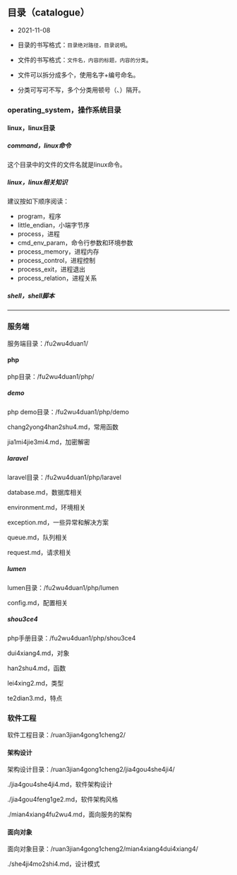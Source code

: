 ## 目录（catalogue）

- 2021-11-08

- 目录的书写格式：`目录绝对路径，目录说明`。
- 文件的书写格式：`文件名，内容的标题，内容的分类`。
- 文件可以拆分成多个，使用名字+编号命名。
- 分类可写可不写，多个分类用顿号（、）隔开。

### operating_system，操作系统目录

#### linux，linux目录

##### command，linux命令

这个目录中的文件的文件名就是linux命令。

##### linux，linux相关知识

建议按如下顺序阅读：

- program，程序
- little_endian，小端字节序
- process，进程
- cmd_env_param，命令行参数和环境参数
- process_memory，进程内存
- process_control，进程控制
- process_exit，进程退出
- process_relation，进程关系

##### shell，shell脚本



---



### 服务端

服务端目录：/fu2wu4duan1/

#### php

php目录：/fu2wu4duan1/php/

##### demo

php demo目录：/fu2wu4duan1/php/demo

chang2yong4han2shu4.md，常用函数

jia1mi4jie3mi4.md，加密解密

##### laravel

laravel目录：/fu2wu4duan1/php/laravel

database.md，数据库相关

environment.md，环境相关

exception.md，一些异常和解决方案

queue.md，队列相关

request.md，请求相关

##### lumen

lumen目录：/fu2wu4duan1/php/lumen

config.md，配置相关

##### shou3ce4

php手册目录：/fu2wu4duan1/php/shou3ce4

dui4xiang4.md，对象

han2shu4.md，函数

lei4xing2.md，类型

te2dian3.md，特点

### 软件工程

软件工程目录：/ruan3jian4gong1cheng2/

#### 架构设计

架构设计目录：/ruan3jian4gong1cheng2/jia4gou4she4ji4/

./jia4gou4she4ji4.md，软件架构设计

./jia4gou4feng1ge2.md，软件架构风格

./mian4xiang4fu2wu4.md，面向服务的架构

#### 面向对象

面向对象目录：/ruan3jian4gong1cheng2/mian4xiang4dui4xiang4/

./she4ji4mo2shi4.md，设计模式